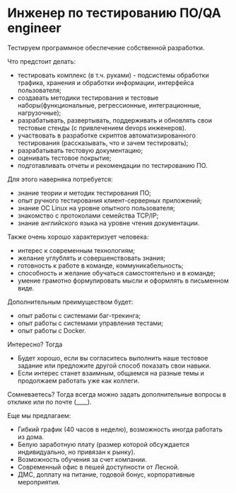 Инженер по тестированию ПО/QA engineer
======================================

Тестируем программное обеспечение собственной разработки.

Что предстоит делать:
  * тестировать комплекс (в т.ч. руками) - подсистемы обработки трафика, хранения и обработки информации, интерфейса пользователя;
  * создавать методики тестирования и тестовые наборы(функциональные, регрессионные, интеграционные, нагрузочные);
  * разрабатывать, развертывать, поддерживать и обновлять свои тестовые стенды (с привлечением devops инженеров).
  * участвовать в разработке скриптов автоматизированного тестирования (рассказывать, что и зачем тестировать);
  * разрабатывать тестовую документацию;
  * оценивать тестовое покрытие;
  * подготавливать отчеты и рекомендации по тестированию ПО.

Для этого наверняка потребуется:
  * знание теории и методик тестирования ПО;
  * опыт ручного тестирования клиент-серверных приложений;
  * знание ОС Linux на уровне опытного пользователя;
  * знакомство с протоколами семейства TCP/IP;
  * знание английского языка на уровне чтения документации.

Также очень хорошо характеризует человека:
  * интерес к современным технологиям;
  * желание углублять и совершенствовать знания;
  * готовность к работе в команде, коммуникабельность;
  * способность и желание обучаться самостоятельно и в команде;
  * умение грамотно формулировать мысли и оформлять в письменном виде.

Дополнительным преимуществом будет:
  * опыт работы с системами баг-трекинга;
  * опыт работы с системами управления тестами;
  * опыт работы с Docker.

Интересно? Тогда 
  * Будет хорошо, если вы согласитесь выполнить наше тестовое задание или предложите другой способ показать свои навыки.
  * Если интерес станет взаимным, общаемся на разные темы и продолжаем работать уже как коллеги. 

Сомневаетесь? Тогда всегда можно задать дополнительные вопросы в отклике или по почте (____). 

Еще мы предлагаем:
  * Гибкий график (40 часов в неделю), возможность иногда работать из дома.
  * Белую заработную плату (размер которой обсуждается индивидуально, но привязан к рынку).
  * Возможность обучения за счет компании.
  * Современный офис в пешей доступности от Лесной.
  * ДМС, доплату на питание, годовой бонус, корпоративные мероприятия.
